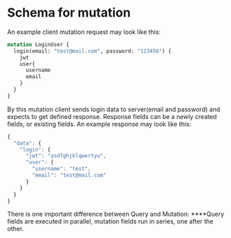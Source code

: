 # Schema for mutation

An example client mutation request may look like this:

```graphql
mutation LoginUser {
  login(email: "test@mail.com", password: "123456") {
    jwt
    user{
      username
      email
    }
  }
}
```

By this mutation client sends login data to server\(email and password\) and expects to get defined response. Response fields can be a newly created fields, or existing fields. An example response may look like this:

```javascript
{
  "data": {
    "login": {
      "jwt": "asdfghjklqwertyu",
      "user": {
        "username": "test",
        "email": "test@mail.com"
      }
    }
  }
}
```

There is one important difference between Query and Mutation: ****Query fields are executed in parallel, mutation fields run in series, one after the other.  


